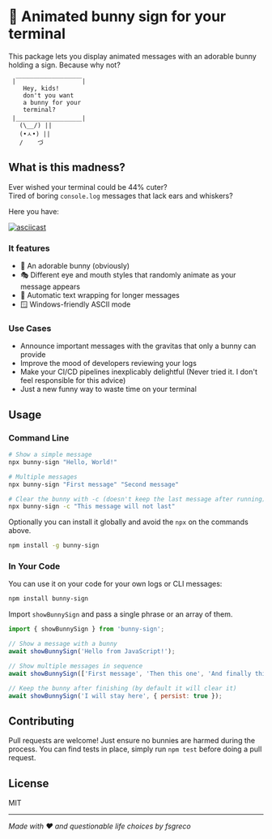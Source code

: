 # 🐰 Animated bunny sign for your terminal

This package lets you display animated messages with an adorable bunny holding a sign. Because why not?

```
 |￣￣￣￣￣￣￣￣￣￣￣|
    Hey, kids!
    don't you want 
    a bunny for your 
    terminal?
 |＿＿＿＿＿＿＿＿＿＿＿|
   (\__/) ||
   (•ㅅ•) ||
   /    づ
```

## What is this madness?

Ever wished your terminal could be 44% cuter?  
Tired of boring `console.log` messages that lack ears and whiskers? 

Here you have:

[![asciicast](https://asciinema.org/a/PysYe4p2XqnyO7eI0YeYFYEH1.svg)](https://asciinema.org/a/PysYe4p2XqnyO7eI0YeYFYEH1)

### It features

- 🐰 An adorable bunny (obviously)
- 🎭 Different eye and mouth styles that randomly animate as your message appears
- 📝 Automatic text wrapping for longer messages
- 🪟 Windows-friendly ASCII mode

### Use Cases

- Announce important messages with the gravitas that only a bunny can provide
- Improve the mood of developers reviewing your logs
- Make your CI/CD pipelines inexplicably delightful (Never tried it. I don't feel responsible for this advice)
- Just a new funny way to waste time on your terminal

## Usage

### Command Line

```bash
# Show a simple message
npx bunny-sign "Hello, World!"

# Multiple messages
npx bunny-sign "First message" "Second message"

# Clear the bunny with -c (doesn't keep the last message after running)
npx bunny-sign -c "This message will not last"
```

Optionally you can install it globally and avoid the `npx` on the commands above.
```bash
npm install -g bunny-sign
```

### In Your Code
You can use it on your code for your own logs or CLI messages:

```bash
npm install bunny-sign
```

Import `showBunnySign` and pass a single phrase or an array of them.

```javascript
import { showBunnySign } from 'bunny-sign';

// Show a message with a bunny
await showBunnySign('Hello from JavaScript!');

// Show multiple messages in sequence
await showBunnySign(['First message', 'Then this one', 'And finally this']);

// Keep the bunny after finishing (by default it will clear it)
await showBunnySign('I will stay here', { persist: true });
```

## Contributing

Pull requests are welcome! Just ensure no bunnies are harmed during the process. You can find tests in place, simply run `npm test` before doing a pull request.

## License

MIT 

---

*Made with ❤️ and questionable life choices by fsgreco*